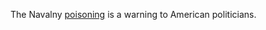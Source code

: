 The Navalny <a href="https://en.wikipedia.org/wiki/Alexei_Navalny#Poisoning">poisoning</a> is a warning to American politicians. 
